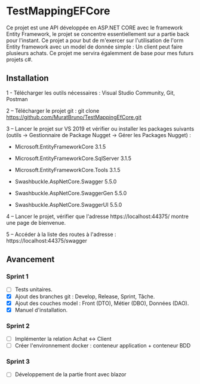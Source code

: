 ﻿# TestMappingEFCore

Ce projet est une API développée en ASP.NET CORE avec le framework Entity Framework,
le projet se concentre essentiellement sur a partie back pour l'instant.
Ce projet a pour but de m'exercer sur l'utilisation de l'orm Entity framework avec un model de donnée simple :
Un client peut faire plusieurs achats.
Ce projet me servira égalemment de base pour mes futurs projets c#. 

## Installation 

1 - Télécharger les outils nécessaires : Visual Studio Community, Git, Postman

2 – Télécharger le projet git : git clone https://github.com/MuratBruno/TestMappingEfCore.git

3 – Lancer le projet sur VS 2019 et vérifier ou installer les packages suivants (outils -> Gestionnaire de Package Nugget → Gérer les Packages Nugget) :

- Microsoft.EntityFrameworkCore 3.1.5

- Microsoft.EntityFrameworkCore.SqlServer 3.1.5

- Microsoft.EntityFrameworkCore.Tools 3.1.5

- Swashbuckle.AspNetCore.Swagger 5.5.0

- Swashbuckle.AspNetCore.SwaggerGen 5.5.0

- Swashbuckle.AspNetCore.SwaggerUI 5.5.0

4 – Lancer le projet, vérifier que l'adresse https://localhost:44375/  montre une page de bienvenue.

5 – Accéder à la liste des routes à l'adresse : https://localhost:44375/swagger 

## Avancement

### Sprint 1

- [ ] Tests unitaires.
- [x] Ajout des branches git : Develop, Release, Sprint, Tâche.
- [x] Ajout des couches model : Front (DTO), Métier (DBO), Données (DAO).
- [x] Manuel d'installation.

### Sprint 2

- [ ] Implémenter la relation Achat ↔ Client 
- [ ] Créer l'environnement docker : conteneur application + conteneur BDD

### Sprint 3

- [ ] Développement de la partie front avec blazor